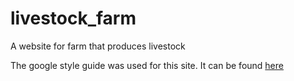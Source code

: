 # livestock_farm
A website for farm that produces livestock

The google style guide was used for this site. It can be found [here](http://www.google.github.io/styleguide/htmlcssguide.html)